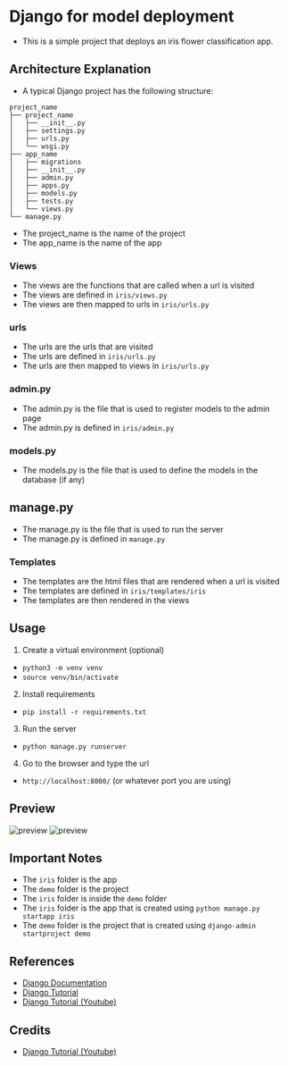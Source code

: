 # Django for model deployment 
* This is a simple project that deploys an iris flower classification app.

## Architecture Explanation
- A typical Django project has the following structure:
```
project_name
├── project_name
│   ├── __init__.py
│   ├── settings.py
│   ├── urls.py
│   └── wsgi.py
├── app_name
│   ├── migrations
│   ├── __init__.py
│   ├── admin.py
│   ├── apps.py
│   ├── models.py
│   ├── tests.py
│   └── views.py
└── manage.py
```
* The project_name is the name of the project
* The app_name is the name of the app

### Views
* The views are the functions that are called when a url is visited
* The views are defined in `iris/views.py`
* The views are then mapped to urls in `iris/urls.py`

### urls
* The urls are the urls that are visited
* The urls are defined in `iris/urls.py`
* The urls are then mapped to views in `iris/urls.py`

### admin.py
* The admin.py is the file that is used to register models to the admin page
* The admin.py is defined in `iris/admin.py`

### models.py
* The models.py is the file that is used to define the models in the database (if any)

## manage.py
* The manage.py is the file that is used to run the server
* The manage.py is defined in `manage.py`

### Templates
* The templates are the html files that are rendered when a url is visited
* The templates are defined in `iris/templates/iris`
* The templates are then rendered in the views

## Usage
1. Create a virtual environment (optional)
* `python3 -m venv venv`
* `source venv/bin/activate` 

2. Install requirements
* `pip install -r requirements.txt`

3. Run the server
* `python manage.py runserver`

4. Go to the browser and type the url
* `http://localhost:8000/` (or whatever port you are using)

## Preview
![preview](prev_1.png)
![preview](prev_2.png)



## Important Notes
* The `iris` folder is the app
* The `demo` folder is the project
* The `iris` folder is inside the `demo` folder
* The `iris` folder is the app that is created using `python manage.py startapp iris`
* The `demo` folder is the project that is created using `django-admin startproject demo`

## References
* [Django Documentation](https://docs.djangoproject.com/en/4.2/)
* [Django Tutorial](https://docs.djangoproject.com/en/4.2/intro/tutorial01/)
* [Django Tutorial (Youtube)](https://youtu.be/rNhVBv0i4os?si=AGvOBy4oOw5GxpUm)

## Credits
* [Django Tutorial (Youtube)](https://youtu.be/rNhVBv0i4os?si=AGvOBy4oOw5GxpUm)